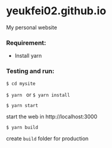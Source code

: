 # yeukfei02.github.io
My personal website

### Requirement:
 - Install yarn

### Testing and run:
```$ cd mysite ```

```$ yarn ``` or ```$ yarn install``` 

```$ yarn start``` 

start the web in http://localhost:3000

```$ yarn build```

create ```build``` folder for production
